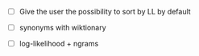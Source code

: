 - [ ] Give the user the possibility to sort by LL by default
- [ ] synonyms with wiktionary
- [ ] log-likelihood + ngrams


